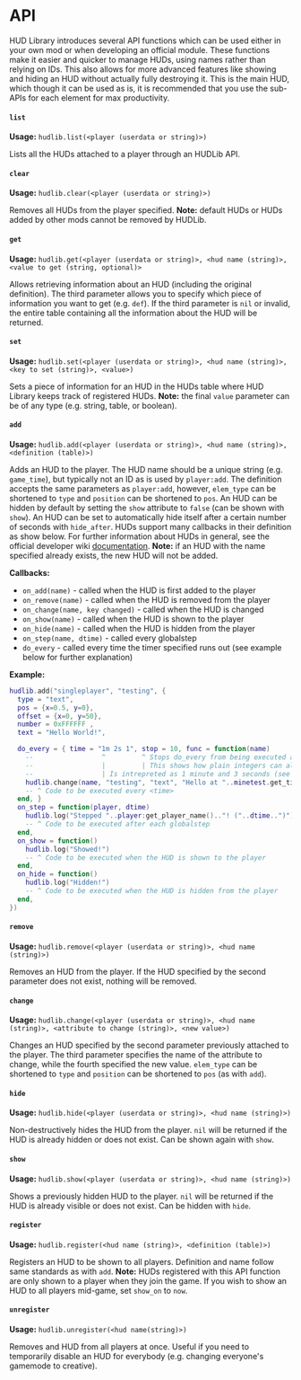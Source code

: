 # API
HUD Library introduces several API functions which can be used either in your own mod or when developing an official module. These functions make it easier and quicker to manage HUDs, using names rather than relying on IDs. This also allows for more advanced features like showing and hiding an HUD without actually fully destroying it. This is the main HUD, which though it can be used as is, it is recommended that you use the sub-APIs for each element for max productivity.

#### `list`
__Usage:__ `hudlib.list(<player (userdata or string)>)`

Lists all the HUDs attached to a player through an HUDLib API.

#### `clear`
__Usage:__ `hudlib.clear(<player (userdata or string)>)`

Removes all HUDs from the player specified. __Note:__ default HUDs or HUDs added by other mods cannot be removed by HUDLib.

#### `get`
__Usage:__ `hudlib.get(<player (userdata or string)>, <hud name (string)>, <value to get (string, optional)>`

Allows retrieving information about an HUD (including the original definition). The third parameter allows you to specify which piece of information you want to get (e.g. `def`). If the third parameter is `nil` or invalid, the entire table containing all the information about the HUD will be returned.

#### `set`
__Usage:__ `hudlib.set(<player (userdata or string)>, <hud name (string)>, <key to set (string)>, <value>)`

Sets a piece of information for an HUD in the HUDs table where HUD Library keeps track of registered HUDs. __Note:__ the final `value` parameter can be of any type (e.g. string, table, or boolean).

#### `add`
__Usage:__ `hudlib.add(<player (userdata or string)>, <hud name (string)>, <definition (table)>)`

Adds an HUD to the player. The HUD name should be a unique string (e.g. `game_time`), but typically not an ID as is used by `player:add`. The definition accepts the same parameters as `player:add`, however, `elem_type` can be shortened to `type` and `position` can be shortened to `pos`. An HUD can be hidden by default by setting the `show` attribute to `false` (can be shown with `show`). An HUD can be set to automatically hide itself after a certain number of seconds with `hide_after`. HUDs support many callbacks in their definition as show below. For further information about HUDs in general, see the official developer wiki [documentation](http://dev.minetest.net/HUD). __Note:__ if an HUD with the name specified already exists, the new HUD will not be added.

 __Callbacks:__
 - `on_add(name)` - called when the HUD is first added to the player
 - `on_remove(name)` - called when the HUD is removed from the player
 - `on_change(name, key changed)` - called when the HUD is changed
 - `on_show(name)` - called when the HUD is shown to the player
 - `on_hide(name)` - called when the HUD is hidden from the player
 - `on_step(name, dtime)` - called every globalstep
 - `do_every` - called every time the timer specified runs out (see example below for further explanation)

__Example:__
```lua
hudlib.add("singleplayer", "testing", {
  type = "text",
  pos = {x=0.5, y=0},
  offset = {x=0, y=50},
  number = 0xFFFFFF ,
  text = "Hello World!",

  do_every = { time = "1m 2s 1", stop = 10, func = function(name)
    --                 ^         ^ Stops do_every from being executed after 10 seconds
    --                 |         | This shows how plain integers can also be used
    --                 | Is intrepreted as 1 minute and 3 seconds (see `hudlib.parse_time`)
    hudlib.change(name, "testing", "text", "Hello at "..minetest.get_timeofday().."!")
    -- ^ Code to be executed every <time>
  end, }
  on_step = function(player, dtime)
    hudlib.log("Stepped "..player:get_player_name().."! ("..dtime..")")
    -- ^ Code to be executed after each globalstep
  end,
  on_show = function()
    hudlib.log("Showed!")
    -- ^ Code to be executed when the HUD is shown to the player
  end,
  on_hide = function()
    hudlib.log("Hidden!")
    -- ^ Code to be executed when the HUD is hidden from the player
  end,
})
```

#### `remove`
__Usage:__ `hudlib.remove(<player (userdata or string)>, <hud name (string)>)`

Removes an HUD from the player. If the HUD specified by the second parameter does not exist, nothing will be removed.

#### `change`
__Usage:__ `hudlib.change(<player (userdata or string)>, <hud name (string)>, <attribute to change (string)>, <new value>)`

Changes an HUD specified by the second parameter previously attached to the player. The third parameter specifies the name of the attribute to change, while the fourth specified the new value. `elem_type` can be shortened to `type` and `position` can be shortened to `pos` (as with `add`).

#### `hide`
__Usage:__ `hudlib.hide(<player (userdata or string)>, <hud name (string)>)`

Non-destructively hides the HUD from the player. `nil` will be returned if the HUD is already hidden or does not exist. Can be shown again with `show`.

#### `show`
__Usage:__ `hudlib.show(<player (userdata or string)>, <hud name (string)>)`

Shows a previously hidden HUD to the player. `nil` will be returned if the HUD is already visible or does not exist. Can be hidden with `hide`.

#### `register`
__Usage:__ `hudlib.register(<hud name (string)>, <definition (table)>)`

Registers an HUD to be shown to all players. Definition and name follow same standards as with `add`. __Note:__ HUDs registered with this API function are only shown to a player when they join the game. If you wish to show an HUD to all players mid-game, set `show_on` to `now`.

#### `unregister`
__Usage:__ `hudlib.unregister(<hud name(string)>)`

Removes and HUD from all players at once. Useful if you need to temporarily disable an HUD for everybody (e.g. changing everyone's gamemode to creative).

